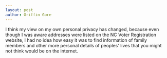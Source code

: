 ```yaml
---
layout: post
author: Griffin Gore
---
```

I think my view on my own personal privacy has changed, because even though I was aware addresses were listed on the NC Voter Registration website, I had no idea how easy it was to find information of family members and other more personal details of peoples' lives that you might not think would be on the internet.
